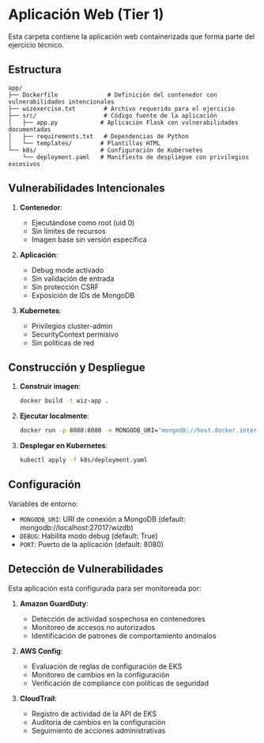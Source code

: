 # Aplicación Web (Tier 1)

Esta carpeta contiene la aplicación web containerizada que forma parte del ejercicio técnico.

## Estructura

```
app/
├── Dockerfile              # Definición del contenedor con vulnerabilidades intencionales
├── wizexercise.txt        # Archivo requerido para el ejercicio
├── src/                   # Código fuente de la aplicación
│   ├── app.py            # Aplicación Flask con vulnerabilidades documentadas
│   ├── requirements.txt   # Dependencias de Python
│   └── templates/        # Plantillas HTML
└── k8s/                  # Configuración de Kubernetes
    └── deployment.yaml   # Manifiesto de despliegue con privilegios excesivos
```

## Vulnerabilidades Intencionales

1. **Contenedor**:
   - Ejecutándose como root (uid 0)
   - Sin límites de recursos
   - Imagen base sin versión específica

2. **Aplicación**:
   - Debug mode activado
   - Sin validación de entrada
   - Sin protección CSRF
   - Exposición de IDs de MongoDB

3. **Kubernetes**:
   - Privilegios cluster-admin
   - SecurityContext permisivo
   - Sin políticas de red

## Construcción y Despliegue

1. **Construir imagen**:
   ```bash
   docker build -t wiz-app .
   ```

2. **Ejecutar localmente**:
   ```bash
   docker run -p 8080:8080 -e MONGODB_URI="mongodb://host.docker.internal:27017/wizdb" wiz-app
   ```

3. **Desplegar en Kubernetes**:
   ```bash
   kubectl apply -f k8s/deployment.yaml
   ```

## Configuración

Variables de entorno:
- `MONGODB_URI`: URI de conexión a MongoDB (default: mongodb://localhost:27017/wizdb)
- `DEBUG`: Habilita modo debug (default: True)
- `PORT`: Puerto de la aplicación (default: 8080)

## Detección de Vulnerabilidades

Esta aplicación está configurada para ser monitoreada por:

1. **Amazon GuardDuty**:
   - Detección de actividad sospechosa en contenedores
   - Monitoreo de accesos no autorizados
   - Identificación de patrones de comportamiento anómalos

2. **AWS Config**:
   - Evaluación de reglas de configuración de EKS
   - Monitoreo de cambios en la configuración
   - Verificación de compliance con políticas de seguridad

3. **CloudTrail**:
   - Registro de actividad de la API de EKS
   - Auditoría de cambios en la configuración
   - Seguimiento de acciones administrativas 